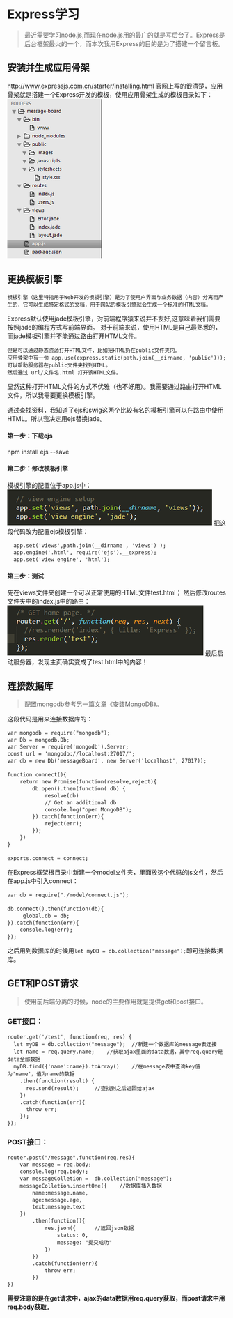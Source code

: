 # Express学习

> 最近需要学习node.js,而现在node.js用的最广的就是写后台了。Express是后台框架最火的一个，而本次我用Express的目的是为了搭建一个留言板。

## 安装并生成应用骨架
http://www.expressjs.com.cn/starter/installing.html
官网上写的很清楚，应用骨架就是搭建一个Express开发的模板，使用应用骨架生成的模板目录如下：
![](IMG1.png)



## 更换模板引擎
	模板引擎（这里特指用于Web开发的模板引擎）是为了使用户界面与业务数据（内容）分离而产生的，它可以生成特定格式的文档，用于网站的模板引擎就会生成一个标准的HTML文档。
Express默认使用jade模板引擎，对前端程序猿来说并不友好,这意味着我们需要按照jade的编程方式写前端界面。
对于前端来说，使用HTML是自己最熟悉的，而jade模板引擎并不能通过路由打开HTML文件。

	但是可以通过静态资源打开HTML文件，比如把HTML扔在public文件夹内。
	应用骨架中有一句 app.use(express.static(path.join(__dirname, 'public'))); 可以帮助服务器在public文件夹找到HTML。
	然后通过 url/文件名.html 打开该HTML文件。
显然这种打开HTML文件的方式不优雅（也不好用）。我需要通过路由打开HTML文件，所以我需要更换模板引擎。

通过查找资料，我知道了ejs和swig这两个比较有名的模板引擎可以在路由中使用HTML。所以我决定用ejs替换jade。

#### 第一步：下载ejs
npm install ejs --save

#### 第二步：修改模板引擎
模板引擎的配置位于app.js中：
![](IMG2.png)
把这段代码改为配置ejs模板引擎：

	  app.set('views',path.join(__dirname , 'views') );
	  app.engine('.html', require('ejs').__express);  
	  app.set('view engine', 'html');


#### 第三步：测试
先在views文件夹创建一个可以正常使用的HTML文件test.html；
然后修改routes文件夹中的index.js中的路由：
![](IMG3.png)
最后启动服务器，发现主页确实变成了test.html中的内容！

## 连接数据库
> 配置mongodb参考另一篇文章《安装MongoDB》。

这段代码是用来连接数据库的：

	var mongodb = require("mongodb");
	var Db = mongodb.Db;
	var Server = require('mongodb').Server;
	const url = 'mongodb://localhost:27017/';
	var db = new Db('messageBoard', new Server('localhost', 27017));
	
	function connect(){
	    return new Promise(function(resolve,reject){
	        db.open().then(function( db) {
	            resolve(db)
	            // Get an additional db
	            console.log("open MongoDB");
	        }).catch(function(err){
	            reject(err);
	        });
	    })
	}
	
	exports.connect = connect;

在Express框架根目录中新建一个model文件夹，里面放这个代码的js文件，然后在app.js中引入connect：

	var db = require("./model/connect.js");
	
	db.connect().then(function(db){
	     global.db = db;
	}).catch(function(err){
	    console.log(err);
	});

之后用到数据库的时候用`let myDB = db.collection("message");`即可连接数据库。

## GET和POST请求
> 使用前后端分离的时候，node的主要作用就是提供get和post接口。

### GET接口：

	router.get('/test', function(req, res) {
	  let myDB = db.collection("message");	//新建一个数据库的message表连接
	  let name = req.query.name;	//获取ajax里面的data数据，其中req.query是data全部数据
	  myDB.find({'name':name}).toArray()	//在message表中查询key值为'name'，值为name的数据
	    .then(function(result) {
	      res.send(result);		//查找到之后返回给ajax
	    })
	    .catch(function(err){
	      throw err;
	    });
	});

### POST接口：

	router.post("/message",function(req,res){
	    var message = req.body;
	    console.log(req.body);
	    var messageColletion =  db.collection("message");
	    messageColletion.insertOne({	//数据库插入数据
	        name:message.name,
	        age:message.age,
	        text:message.text
	    })
	        .then(function(){
	            res.json({		//返回json数据
	                status: 0,
	                message: "提交成功"
	            })
	        })
	        .catch(function(err){
	            throw err;
	        })
	})

**需要注意的是在get请求中，ajax的data数据用req.query获取，而post请求中用req.body获取。**